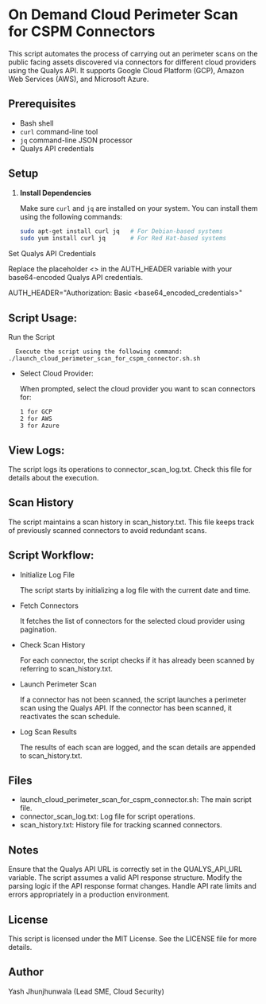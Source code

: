 # On Demand Cloud Perimeter Scan for CSPM Connectors

This script automates the process of carrying out an perimeter scans on the public facing assets discovered via connectors for different cloud providers using the Qualys API. It supports Google Cloud Platform (GCP), Amazon Web Services (AWS), and Microsoft Azure.

## Prerequisites

- Bash shell
- `curl` command-line tool
- `jq` command-line JSON processor
- Qualys API credentials

## Setup

1. **Install Dependencies**

   Make sure `curl` and `jq` are installed on your system. You can install them using the following commands:

   ```sh
   sudo apt-get install curl jq   # For Debian-based systems
   sudo yum install curl jq       # For Red Hat-based systems
Set Qualys API Credentials

Replace the placeholder <> in the AUTH_HEADER variable with your base64-encoded Qualys API credentials.

AUTH_HEADER="Authorization: Basic <base64_encoded_credentials>"

## Script Usage:

   Run the Script

      Execute the script using the following command: ./launch_cloud_perimeter_scan_for_cspm_connector.sh.sh

- Select Cloud Provider:

   When prompted, select the cloud provider you want to scan connectors for:

      1 for GCP
      2 for AWS
      3 for Azure

## View Logs:

   The script logs its operations to connector_scan_log.txt. Check this file for details about the execution.

## Scan History

   The script maintains a scan history in scan_history.txt. This file keeps track of previously scanned connectors to avoid redundant scans.

## Script Workflow:

   - Initialize Log File

      The script starts by initializing a log file with the current date and time.

   - Fetch Connectors

      It fetches the list of connectors for the selected cloud provider using pagination.

   - Check Scan History

      For each connector, the script checks if it has already been scanned by referring to scan_history.txt.

   - Launch Perimeter Scan

      If a connector has not been scanned, the script launches a perimeter scan using the Qualys API. If the connector has been scanned, it reactivates the scan schedule.

   - Log Scan Results

      The results of each scan are logged, and the scan details are appended to scan_history.txt.

## Files
   - launch_cloud_perimeter_scan_for_cspm_connector.sh: The main script file.
   - connector_scan_log.txt: Log file for script operations.
   - scan_history.txt: History file for tracking scanned connectors.


## Notes
   Ensure that the Qualys API URL is correctly set in the QUALYS_API_URL variable.
   The script assumes a valid API response structure. Modify the parsing logic if the API response format changes.
   Handle API rate limits and errors appropriately in a production environment.

## License
This script is licensed under the MIT License. See the LICENSE file for more details.

## Author
Yash Jhunjhunwala (Lead SME, Cloud Security)
